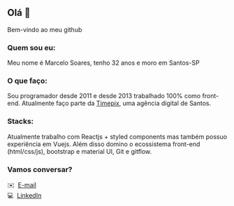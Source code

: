## Olá 👋

Bem-vindo ao meu github

### Quem sou eu:
Meu nome é Marcelo Soares, tenho 32 anos e moro em Santos-SP

### O que faço:
Sou programador desde 2011 e desde 2013 trabalhado 100% como front-end.
Atualmente faço parte da [Timepix](https://timepix.com.br), uma agência digital de Santos.

### Stacks:
Atualmente trabalho com Reactjs + styled components mas também possuo experiência em Vuejs.
Além disso domino o ecossistema front-end (html/css/js), bootstrap e material UI, Git e gitflow.

### Vamos conversar?

:envelope:&nbsp; [E-mail](mailto:soares.srp@gmail.com)
<br />
:computer:&nbsp; [LinkedIn](https://www.linkedin.com/in/marcelosrp/)
